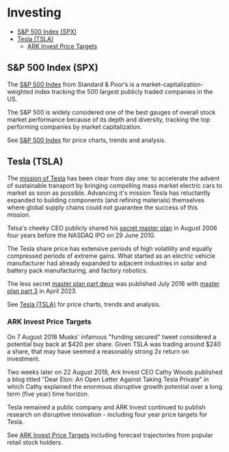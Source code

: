 # Investing

- [S&P 500 Index (SPX)](spx.md)
- [Tesla (TSLA)](tsla.md)
    - [ARK Invest Price Targets](tsla-targets.md)

## S&P 500 Index (SPX)

The [S&P 500 Index](spx.md) from Standard & Poor’s is a market-capitalization-weighted index tracking the 500 largest publicly traded companies in the US.

The S&P 500 is widely considered one of the best gauges of overall stock market performance because of its depth and diversity, tracking the top performing companies by market capitalization.

See [S&P 500 Index](spx.md) for price charts, trends and analysis.

## Tesla (TSLA)

The [mission of Tesla](https://www.tesla.com/blog/mission-tesla) has been clear from day one: to accelerate the advent of sustainable transport by bringing compelling mass market electric cars to market as soon as possible. Advancing it's mission Tesla has reluctantly expanded to building components (and refining materials) themselves where global supply chains could not guarantee the success of this mission.

Telsa's cheeky CEO publicly shared his [secret master plan](https://www.tesla.com/blog/secret-tesla-motors-master-plan-just-between-you-and-me) in August 2006 four years before the NASDAQ IPO on 29 June 2010. 

The Tesla share price has extensive periods of high volatility and equally compressed periods of extreme gains. What started as an electric vehicle manufacturer had already expanded to adjacent industries in solar and battery pack manufacturing, and factory robotics. 

The less secret [master plan part deux](https://www.tesla.com/blog/master-plan-part-deux) was published July 2016 with [master plan part 3](https://www.tesla.com/blog/master-plan-part-3) in April 2023.

See [Tesla (TSLA)](tsla.md) for price charts, trends and analysis.

### ARK Invest Price Targets

On 7 August 2018 Musks' infamous "funding secured" tweet considered a potential buy back at $420 per share. Given TSLA was trading around $240 a share, that may have seemed a reasonably strong 2x return on investment.

Two weeks later on 22 August 2018, Ark Invest CEO Cathy Woods published a blog titled "Dear Elon: An Open Letter Against Taking Tesla Private" in which Cathy explained the enormous disruptive growth potential over a long term (five year) time horizon.

Tesla remained a public company and ARK Invest continued to publish research on disruptive innovation - including four year price targets for Tesla.

See [ARK Invest Price Targets](tsla-targets.md) including forecast trajectories from popular retail stock holders.
